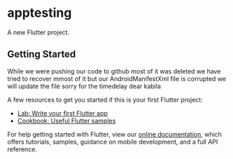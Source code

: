 # apptesting

A new Flutter project.

## Getting Started

While we were pushing our code to github most of it was deleted we have tried to recover mmost of it but our AndroidManifestXml file is corrupted we will update the file sorry for the timedelay dear kabila

A few resources to get you started if this is your first Flutter project:

- [Lab: Write your first Flutter app](https://flutter.dev/docs/get-started/codelab)
- [Cookbook: Useful Flutter samples](https://flutter.dev/docs/cookbook)

For help getting started with Flutter, view our
[online documentation](https://flutter.dev/docs), which offers tutorials,
samples, guidance on mobile development, and a full API reference.
